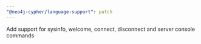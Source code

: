 ```yaml
---
"@neo4j-cypher/language-support": patch
---
```


Add support for sysinfo, welcome, connect, disconnect and server console commands
